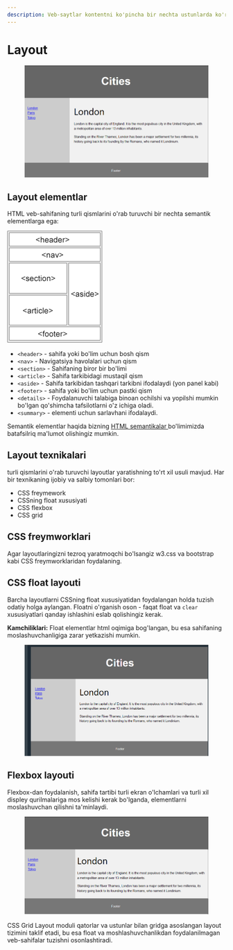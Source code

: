 ```yaml
---
description: Veb-saytlar kontentni ko'pincha bir nechta ustunlarda ko'rsatadi
---
```


# Layout

<figure><img src="../../.gitbook/assets/image (7).png" alt=""><figcaption></figcaption></figure>

## Layout elementlar

HTML veb-sahifaning turli qismlarini o'rab turuvchi bir nechta semantik elementlarga ega:

<img src="../../.gitbook/assets/image (63).png" alt="" data-size="original">

* `<header>` - sahifa yoki bo'lim uchun bosh qism
* `<nav>` - Navigatsiya havolalari uchun qism
* `<section>` - Sahifaning biror bir bo'limi
* `<article>` - Sahifa tarkibidagi mustaqil qism
* `<aside>` - Sahifa tarkibidan tashqari tarkibni ifodalaydi (yon panel kabi)
* `<footer>` - sahifa yoki bo'lim uchun pastki qism
* `<details>` - Foydalanuvchi talabiga binoan ochilshi va yopilshi mumkin bo'lgan qo'shimcha tafsilotlarni o'z ichiga oladi.
* `<summary>` - elementi uchun sarlavhani ifodalaydi.

Semantik elementlar haqida bizning [HTML semantikalar ](semantikalar.md)bo'limimizda batafsilriq ma'lumot olishingiz mumkin.

## Layout texnikalari

turli qismlarini o'rab turuvchi layoutlar yaratishning to'rt xil usuli mavjud. Har bir texnikaning ijobiy va salbiy tomonlari bor:

* CSS freymework
* CSSning float xususiyati
* CSS flexbox
* CSS grid

## CSS freymworklari

Agar layoutlaringizni tezroq yaratmoqchi bo'lsangiz w3.css va bootstrap kabi CSS freymworklaridan foydalaning.

## CSS float layouti

Barcha layoutlarni CSSning float xususiyatidan foydalangan holda tuzish odatiy holga aylangan. Floatni o'rganish oson - faqat float va `clear` xususiyatlari qanday ishlashini eslab qolishingiz kerak.&#x20;

**Kamchiliklari:** Float elementlar html oqimiga bog'langan, bu esa sahifaning moslashuvchanligiga zarar yetkazishi mumkin.

<figure><img src="../../.gitbook/assets/image (41).png" alt=""><figcaption></figcaption></figure>

## Flexbox layouti

Flexbox-dan foydalanish, sahifa tartibi turli ekran o'lchamlari va turli xil displey qurilmalariga mos kelishi kerak bo'lganda, elementlarni moslashuvchan qilishni ta'minlaydi.

<figure><img src="../../.gitbook/assets/image (23).png" alt=""><figcaption></figcaption></figure>

CSS Grid Layout moduli qatorlar va ustunlar bilan gridga asoslangan layout tizimini taklif etadi, bu esa float va moshlashuvchanlikdan foydalanilmagan veb-sahifalar tuzishni osonlashtiradi.
